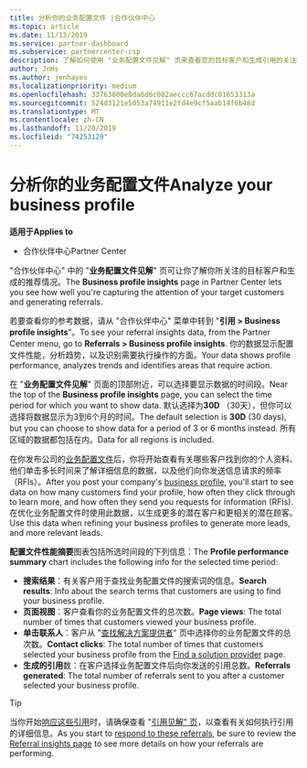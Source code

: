 ```yaml
---
title: 分析你的业务配置文件 |合作伙伴中心
ms.topic: article
ms.date: 11/13/2019
ms.service: partner-dashboard
ms.subservice: partnercenter-csp
description: 了解如何使用 "业务配置文件见解" 页来查看您的目标客户和生成引用的关注程度。
author: JnHs
ms.author: jenhayes
ms.localizationpriority: medium
ms.openlocfilehash: 33763800e8da6d6c082aeccc67acddc01653313a
ms.sourcegitcommit: 524d3121e5053a74911e2fd4e9cf5aab14f6b48d
ms.translationtype: MT
ms.contentlocale: zh-CN
ms.lasthandoff: 11/20/2019
ms.locfileid: "74253129"
---
```

# <a name="analyze-your-business-profile"></a><span data-ttu-id="ca0e9-103">分析你的业务配置文件</span><span class="sxs-lookup"><span data-stu-id="ca0e9-103">Analyze your business profile</span></span>
<!-- 
https://go.microsoft.com/fwlink/?linkid=849120
-->

<span data-ttu-id="ca0e9-104">**适用于**</span><span class="sxs-lookup"><span data-stu-id="ca0e9-104">**Applies to**</span></span>

- <span data-ttu-id="ca0e9-105">合作伙伴中心</span><span class="sxs-lookup"><span data-stu-id="ca0e9-105">Partner Center</span></span>

<span data-ttu-id="ca0e9-106">"合作伙伴中心" 中的 "**业务配置文件见解**" 页可让你了解你所关注的目标客户和生成的推荐情况。</span><span class="sxs-lookup"><span data-stu-id="ca0e9-106">The **Business profile insights** page in Partner Center lets you see how well you're capturing the attention of your target customers and generating referrals.</span></span>

<span data-ttu-id="ca0e9-107">若要查看你的参考数据，请从 "合作伙伴中心" 菜单中转到 "**引用 > Business profile insights**"。</span><span class="sxs-lookup"><span data-stu-id="ca0e9-107">To see your referral insights data, from the Partner Center menu, go to **Referrals > Business profile insights**.</span></span> <span data-ttu-id="ca0e9-108">你的数据显示配置文件性能，分析趋势，以及识别需要执行操作的方面。</span><span class="sxs-lookup"><span data-stu-id="ca0e9-108">Your data shows profile performance, analyzes trends and identifies areas that require action.</span></span>

<span data-ttu-id="ca0e9-109">在 "**业务配置文件见解**" 页面的顶部附近，可以选择要显示数据的时间段。</span><span class="sxs-lookup"><span data-stu-id="ca0e9-109">Near the top of the **Business profile insights** page, you can select the time period for which you want to show data.</span></span> <span data-ttu-id="ca0e9-110">默认选择为**30D** （30天），但你可以选择将数据显示为3到6个月的时间。</span><span class="sxs-lookup"><span data-stu-id="ca0e9-110">The default selection is **30D** (30 days), but you can choose to show data for a period of 3 or 6 months instead.</span></span> <span data-ttu-id="ca0e9-111">所有区域的数据都包括在内。</span><span class="sxs-lookup"><span data-stu-id="ca0e9-111">Data for all regions is included.</span></span>

<span data-ttu-id="ca0e9-112">在你发布公司的[业务配置文件](create-a-marketing-profile.md)后，你将开始查看有关哪些客户找到你的个人资料、他们单击多长时间来了解详细信息的数据，以及他们向你发送信息请求的频率（RFIs）。</span><span class="sxs-lookup"><span data-stu-id="ca0e9-112">After you post your company's [business profile](create-a-marketing-profile.md), you'll start to see data on how many customers find your profile, how often they click through to learn more, and how often they send you requests for information (RFIs).</span></span> <span data-ttu-id="ca0e9-113">在优化业务配置文件时使用此数据，以生成更多的潜在客户和更相关的潜在顾客。</span><span class="sxs-lookup"><span data-stu-id="ca0e9-113">Use this data when refining your business profiles to generate more leads, and more relevant leads.</span></span>

<span data-ttu-id="ca0e9-114">**配置文件性能摘要**图表包括所选时间段的下列信息：</span><span class="sxs-lookup"><span data-stu-id="ca0e9-114">The **Profile performance summary** chart includes the following info for the selected time period:</span></span>

- <span data-ttu-id="ca0e9-115">**搜索结果**：有关客户用于查找业务配置文件的搜索词的信息。</span><span class="sxs-lookup"><span data-stu-id="ca0e9-115">**Search results**: Info about the search terms that customers are using to find your business profile.</span></span>
- <span data-ttu-id="ca0e9-116">**页面视图**：客户查看你的业务配置文件的总次数。</span><span class="sxs-lookup"><span data-stu-id="ca0e9-116">**Page views**: The total number of times that customers viewed your business profile.</span></span>
- <span data-ttu-id="ca0e9-117">**单击联系人**：客户从 "[查找解决方案提供者](https://www.microsoft.com/solution-providers/home)" 页中选择你的业务配置文件的总次数。</span><span class="sxs-lookup"><span data-stu-id="ca0e9-117">**Contact clicks**: The total number of times that customers selected your business profile from the [Find a solution provider](https://www.microsoft.com/solution-providers/home) page.</span></span>
- <span data-ttu-id="ca0e9-118">**生成的引用**数：在客户选择业务配置文件后向你发送的引用总数。</span><span class="sxs-lookup"><span data-stu-id="ca0e9-118">**Referrals generated**: The total number of referrals sent to you after a customer selected your business profile.</span></span>

> [!TIP]
> <span data-ttu-id="ca0e9-119">当你开始[响应这些引用](responding-to-referrals.md)时，请确保查看 "[引用见解" 页](referral-insights.md)，以查看有关如何执行引用的详细信息。</span><span class="sxs-lookup"><span data-stu-id="ca0e9-119">As you start to [respond to these referrals](responding-to-referrals.md), be sure to review the [Referral insights page](referral-insights.md) to see more details on how your referrals are performing.</span></span>
